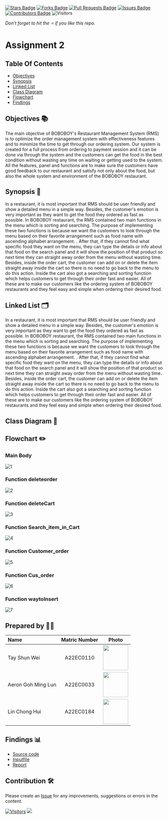[![Stars Badge](https://img.shields.io/github/stars/jjn7702/SECJ2013-DSA)](https://github.com/jjn7702/SECJ2013-DSA/Submission/Sample/stargazers)
[![Forks Badge](https://img.shields.io/github/forks/jjn7702/SECJ2013-DSA)](https://github.com/jjn7702/SECJ2013-DSA/Submission/Sample/network/members)
[![Pull Requests Badge](https://img.shields.io/github/issues-pr/jjn7702/SECJ2013-DSA)](https://github.com/jjn7702/SECJ2013-DSA/Submission/Sample/pulls)
[![Issues Badge](https://img.shields.io/github/issues/jjn7702/SECJ2013-DSA)](https://github.com/jjn7702/SECJ2013-DSA/Submission/Sample/issues)
[![Contributors Badge](https://img.shields.io/github/contributors/jjn7702/SECJ2013-DSA?color=2b9348)](https://github.com/jjn7702/SECJ2013-DSA/Submission/Sample/graphs/contributors)
![Visitors](https://api.visitorbadge.io/api/visitors?path=https%3A%2F%2Fgithub.com%2Fjjn7702%2FSECJ2013-DSA%2FSubmission%2FSample&labelColor=%23d9e3f0&countColor=%23697689&style=flat)

_Don't forget to hit the :star: if you like this repo._

# Assignment 2

## Table Of Contents
- [Objectives](#objectives-)
- [Synopsis](#synopsis-)
- [Linked List](#linked-list-)
- [Class Diagram](#class-diagram-)
- [Flowchart](#flowchart-)
- [Findings](#Findings-)

## Objectives 📚

The main objective of  BOBOBOY's Restaurant Management System (RMS) is to optimize the order management system with effectiveness features and to minimize the time to get through our ordering system. Our system is created for a full process from ordering to payment session and it can be done via through the system and the customers can get the food in the best condition without wasting any time on waiting or getting used to the system. 
All the features, panel and functions are to make sure the customers have good feedback to our restaurant and satisfy not only about the food, but also the whole system and environment of the BOBOBOY restaurant.


## Synopsis 📌
In a restaurant, it is most important that RMS should be user friendly and show a detailed menu in a simple way. Besides, the customer's emotion is very important as they want to get the food they ordered as fast as possible. In BOBOBOY restaurant, the RMS contained two main functions in the menu which is sorting and searching. The purpose of implementing these two functions is because we want the customers to look through the menu based on their favorite arrangement such as food name with ascending alphabet arrangement. . After that, if they cannot find what specific food they want on the menu, they can type the details or info about that food on the search panel and it will show the position of that product so next time they can straight away order from the menu without wasting time. Besides, inside the order cart, the customer can add on or delete the item straight away inside the cart so there is no need to go back to the menu to do this action. Inside the cart also got a searching and sorting function which helps customers to get through their order fast and easier. All of these are to make our customers like the ordering system of BOBOBOY restaurants and they feel easy and simple when ordering their desired food.

## Linked List 🗂️
In a restaurant, it is most important that RMS should be user friendly and show a detailed menu in a simple way. Besides, the customer's emotion is very important as they want to get the food they ordered as fast as possible. In BOBOBOY restaurant, the RMS contained two main functions in the menu which is sorting and searching. The purpose of implementing these two functions is because we want the customers to look through the menu based on their favorite arrangement such as food name with ascending alphabet arrangement. . After that, if they cannot find what specific food they want on the menu, they can type the details or info about that food on the search panel and it will show the position of that product so next time they can straight away order from the menu without wasting time. Besides, inside the order cart, the customer can add on or delete the item straight away inside the cart so there is no need to go back to the menu to do this action. Inside the cart also got a searching and sorting function which helps customers to get through their order fast and easier. All of these are to make our customers like the ordering system of BOBOBOY restaurants and they feel easy and simple when ordering their desired food.

## Class Diagram 📑

## Flowchart ✏️

### Main Body
![1](https://github.com/jjn7702/SECJ2013-DSA/blob/main/Submission/sec04/Boboboy/Assignment%202/images/mainbodyA2.drawio%20(1).png)

### Function deleteorder
![2](https://github.com/jjn7702/SECJ2013-DSA/blob/main/Submission/sec04/Boboboy/Assignment%202/images/deleteorder.drawio.png)

### Function deleteCart
![3](https://github.com/jjn7702/SECJ2013-DSA/blob/main/Submission/sec04/Boboboy/Assignment%202/images/deleteCart.drawio.png)

### Function Search_item_in_Cart
![4](https://github.com/jjn7702/SECJ2013-DSA/blob/main/Submission/sec04/Boboboy/Assignment%202/images/Search_item_in_Cart.drawio.png)

### Function Customer_order
![5](https://github.com/jjn7702/SECJ2013-DSA/blob/main/Submission/sec04/Boboboy/Assignment%202/images/Customer_order.drawio.png)

### Function Cus_order
![6](https://github.com/jjn7702/SECJ2013-DSA/blob/main/Submission/sec04/Boboboy/Assignment%202/images/Cus_order.drawio.png)

### Function waytoInsert
![7](https://github.com/jjn7702/SECJ2013-DSA/blob/main/Submission/sec04/Boboboy/Assignment%202/images/waytoInsert.drawio.png)

## Prepared by 🧑‍💻

| Name             | Matric Number | Photo                                                         |
| :---------------- | :-------------: | :------------------------------------------------------------: |
|  Tay Shun Wei  |    A22EC0110     | <a href="https://github.com/jjn7702/SECJ2013-DSA/blob/main/Submission/sec04/Boboboy/Assignment%202/images/photo_2023-06-18_21-46-08.jpg" title="Icon by Trazobanana"><img src="./images/photo_2023-06-18_21-46-08.jpg" width=80px, height=80px>     |
|  Aeron Goh Ming Lun    |    A22EC0033    | <a href="https://github.com/jjn7702/SECJ2013-DSA/blob/main/Submission/sec04/Boboboy/Assignment%202/images/rsz_1rsz_1img_0290.jpg" title="Icon by Trazobanana"><img src="./images/rsz_1rsz_1img_0290.jpg" width=80px, height=80px>         |
|    Lin Chong Hui   |    A22EC0184    | <a href="https://github.com/jjn7702/SECJ2013-DSA/blob/main/Submission/sec04/Boboboy/Assignment%202/images/photo_2023-12-20_13-55-45.jpg" title="Icon by Trazobanana"><img src="./images/photo_2023-12-20_13-55-45.jpg" width=80px, height=80px>         |

## Findings 📊

- [Source code](https://github.com/jjn7702/SECJ2013-DSA/blob/main/Submission/sec04/Boboboy/Assignment%202/Source%20code/Assignment%202.cpp)
- [Inputfile](https://github.com/jjn7702/SECJ2013-DSA/blob/main/Submission/sec04/Boboboy/Assignment%202/input%20file/input.txt.txt)
- [Report](https://github.com/jjn7702/SECJ2013-DSA/blob/main/Submission/sec04/Boboboy/Assignment%202/Report/DSA_A2.pdf)

## Contribution 🛠️
Please create an [Issue](https://github.com/jjn7702/SECJ2013-DSA/Submission/Sample/issues) for any improvements, suggestions or errors in the content.

[![Visitors](https://api.visitorbadge.io/api/visitors?path=https%3A%2F%2Fgithub.com%2Fjjn7702&labelColor=%23697689&countColor=%23555555&style=plastic)](https://visitorbadge.io/status?path=https%3A%2F%2Fgithub.com%2Fjjn7702)
![](https://hit.yhype.me/github/profile?user_id=81284918)


